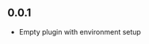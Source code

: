 <!-- https://developers.home-assistant.io/docs/add-ons/presentation#keeping-a-changelog -->

## 0.0.1

- Empty plugin with environment setup
